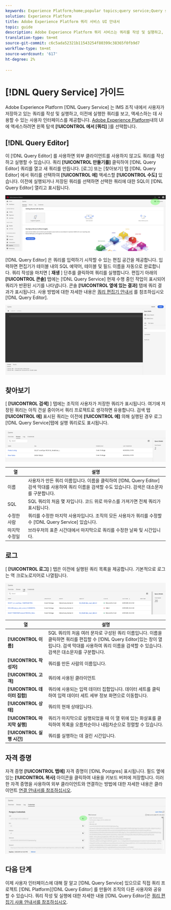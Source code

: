 ```yaml
---
keywords: Experience Platform;home;popular topics;query service;Query service;query
solution: Experience Platform
title: Adobe Experience Platform 쿼리 서비스 UI 안내서
topic: guide
description: Adobe Experience Platform 쿼리 서비스는 쿼리를 작성 및 실행하고, 이전에 실행된 쿼리를 보고, IMS 조직 내에서 사용자가 저장한 쿼리에 액세스하는 데 사용할 수 있는 사용자 인터페이스를 제공합니다.
translation-type: tm+mt
source-git-commit: c6c5ada52321b11543254f80399c38365f0fb9d7
workflow-type: tm+mt
source-wordcount: '617'
ht-degree: 2%

---
```



# [!DNL Query Service] 가이드

Adobe Experience Platform [!DNL Query Service] 는 IMS 조직 내에서 사용자가 저장하고 있는 쿼리를 작성 및 실행하고, 이전에 실행한 쿼리를 보고, 액세스하는 데 사용할 수 있는 사용자 인터페이스를 제공합니다. [Adobe Experience Platform][platform-ui]내의 UI에 액세스하려면 왼쪽 탐색 **[!UICONTROL 에서 [쿼리]** ]를 선택합니다.

## [!DNL Query Editor]

이 [!DNL Query Editor] 를 사용하면 외부 클라이언트를 사용하지 않고도 쿼리를 작성하고 실행할 수 있습니다. 쿼리 **[!UICONTROL 만들기를]** 클릭하여 [!DNL Query Editor] 쿼리를 열고 새 쿼리를 만듭니다. [로그] 또는 [찾아보기] 탭 [!DNL Query Editor] 에서 쿼리를 선택하여 **[!UICONTROL 에]** 액세스할 **[!UICONTROL 수도]** 있습니다. 이전에 실행되거나 저장된 쿼리를 선택하면 선택한 쿼리에 대한 SQL이 [!DNL Query Editor] 열리고 표시됩니다.

![이미지](../images/queries/ui-overview/overview.png)

[!DNL Query Editor] 은 쿼리를 입력하기 시작할 수 있는 편집 공간을 제공합니다. 입력하면 편집기가 테이블 내의 SQL 예약어, 테이블 및 필드 이름을 자동으로 완료합니다. 쿼리 작성을 마치면 [ **재생** ] 단추를 클릭하여 쿼리를 실행합니다. 편집기 아래의 **[!UICONTROL 콘솔]** 탭에는 [!DNL Query Service] 현재 수행 중인 작업이 표시되어 쿼리가 반환된 시기를 나타냅니다. 콘솔 **[!UICONTROL 옆에 있는 결과]** 탭에 쿼리 결과가 표시됩니다. 사용 방법에 대한 자세한 내용은 [쿼리 편집기 안내서][query-editor] 를 참조하십시오 [!DNL Query Editor].

![이미지](../images/queries/ui-overview/query-editor.png)

## 찾아보기

[ **[!UICONTROL 검색]** ] 탭에는 조직의 사용자가 저장한 쿼리가 표시됩니다. 여기에 저장된 쿼리는 아직 건설 중이어서 쿼리 프로젝트로 생각하면 유용합니다. 검색 탭 **[!UICONTROL 에]** 표시된 쿼리는 이전에 **[!UICONTROL 에]** 의해 실행된 경우 로그 [!DNL Query Service]탭에 실행 쿼리로도 표시됩니다.

![이미지](../images/queries/ui-overview/browse.png)

| 열 | 설명 |
| --- | --- |
| 이름 | 사용자가 만든 쿼리 이름입니다. 이름을 클릭하여 [!DNL Query Editor] 검색 막대를 사용하여 쿼리 이름을 검색할 수도 있습니다. 검색은 대소문자를 구분합니다. |
| SQL | SQL 쿼리의 처음 몇 자입니다. 코드 위로 마우스를 가져가면 전체 쿼리가 표시됩니다. |
| 수정한 사람 | 쿼리를 수정한 마지막 사용자입니다. 조직의 모든 사용자가 쿼리를 수정할 수 [!DNL Query Service] 있습니다. |
| 마지막 수정일 | 브라우저의 표준 시간대에서 마지막으로 쿼리를 수정한 날짜 및 시간입니다. |

## 로그

[ **[!UICONTROL 로그]** ] 탭은 이전에 실행된 쿼리 목록을 제공합니다. 기본적으로 로그는 역 크로노로지어로 나열됩니다.

![이미지](../images/queries/ui-overview/log.png)

| 열 | 설명 |
| --- | --- |
| **[!UICONTROL 이름]** | SQL 쿼리의 처음 여러 문자로 구성된 쿼리 이름입니다. 이름을 클릭하면 쿼리를 편집할 수 [!DNL Query Editor]있는 창이 열립니다. 검색 막대를 사용하여 쿼리 이름을 검색할 수 있습니다. 검색은 대소문자를 구분합니다. |
| **[!UICONTROL 작성자]** | 쿼리를 만든 사람의 이름입니다. |
| **[!UICONTROL 고객]** | 쿼리에 사용된 클라이언트 |
| **[!UICONTROL 데이터 집합]** | 쿼리에 사용되는 입력 데이터 집합입니다. 데이터 세트를 클릭하여 입력 데이터 세트 세부 정보 화면으로 이동합니다. |
| **[!UICONTROL 상태]** | 쿼리의 현재 상태입니다. |
| **[!UICONTROL 마지막 실행]** | 쿼리가 마지막으로 실행되었을 때 이 열 위에 있는 화살표를 클릭하여 목록을 오름차순이나 내림차순으로 정렬할 수 있습니다. |
| **[!UICONTROL 실행 시간]** | 쿼리를 실행하는 데 걸린 시간입니다. |

## 자격 증명

자격 증명 **[!UICONTROL 탭에]** 자격 증명이 [!DNL Postgres] 표시됩니다. 필드 옆에 있는 **[!UICONTROL 복사]** 아이콘을 클릭하여 내용을 키보드 버퍼에 저장합니다. 이러한 자격 증명을 사용하여 외부 클라이언트와 연결하는 방법에 대한 자세한 내용은 클라이언트 [연결 안내서를 참조하십시오][connect-clients].

![이미지](../images/queries/ui-overview/credentials.png)

## 다음 단계

이제 사용자 인터페이스에 대해 잘 알고 [!DNL Query Service] 있으므로 직접 쿼리 프로젝트 [!DNL Platform][!DNL Query Editor] 를 만들어 조직의 다른 사용자와 공유할 수 있습니다. 쿼리 작성 및 실행에 대한 자세한 내용 [!DNL Query Editor]은 [쿼리 편집기 사용 안내서를 참조하십시오][query-editor].

[platform-ui]: https://platform.adobe.com
[query-editor]: user-guide.md
[connect-clients]: ../clients/overview.md
